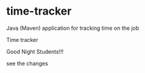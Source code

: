 # time-tracker
Java (Maven) application for tracking time on the job

Time tracker

Good Night Students!!!


see the changes
